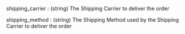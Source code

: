 shipping_carrier
: (string) The Shipping Carrier to deliver the order

shipping_method
: (string) The Shipping Method used by the Shipping Carrier to deliver the order

<!-- task-github-168 Update order detail response -->
<!-- shipping_cost
: (string) The Shipping Cost -->